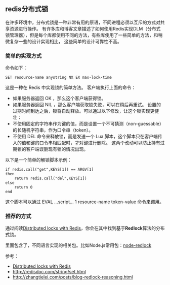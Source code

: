 ## redis分布式锁

在许多环境中，分布式锁是一种非常有用的原语，不同进程必须以互斥的方式对共享资源进行操作。
有许多库和博客文章描述了如何使用Redis实现DLM（分布式锁管理器），但是每个库都使用不同的方法，有些库使用了一些简单的方法，和稍微复杂一些的设计实现相比，
这些简单的设计可靠性不高。

### 简单的实现方式
命令如下：
```
SET resource-name anystring NX EX max-lock-time 
```
这是一种在 Redis 中实现锁的简单方法。
客户端执行上面的命令：
* 如果服务器返回 OK ，那么这个客户端获得锁。
* 如果服务器返回 NIL ，那么客户端获取锁失败，可以在稍后再重试。
设置的过期时间到达之后，锁将自动释放。可以通过以下修改，让这个锁实现更健壮：
* 不使用固定的字符串作为键的值，而是设置一个不可猜测（non-guessable）的长随机字符串，作为口令串（token）。
* 不使用 DEL 命令来释放锁，而是发送一个 Lua 脚本，这个脚本只在客户端传入的值和键的口令串相匹配时，才对键进行删除。
这两个改动可以防止持有过期锁的客户端误删现有锁的情况出现。

以下是一个简单的解锁脚本示例：
```
if redis.call("get",KEYS[1]) == ARGV[1]
then
    return redis.call("del",KEYS[1])
else
    return 0
end
```
这个脚本可以通过 EVAL ...script... 1 resource-name token-value 命令来调用。
### 推荐的方式
通过阅读[Distributed locks with Redis](https://redis.io/topics/distlock#distributed-locks-with-redis)，你会在其中找到基于**Redlock**算法的分布式锁。

里面包含了，不同语言实现的相关包。比如Node.js常用包：[node-redlock](https://github.com/mike-marcacci/node-redlock)

参考：
* [Distributed locks with Redis](https://redis.io/topics/distlock#distributed-locks-with-redis)
* http://redisdoc.com/string/set.html
* http://zhangtielei.com/posts/blog-redlock-reasoning.html
